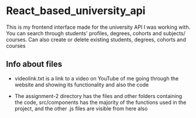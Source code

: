 # React_based_university_api
This is my frontend interface made for the university API I was working with. You can search through students' profiles, degrees, cohorts and subjects/ courses. Can also create or delete existing students, degrees, cohorts and courses

## Info about files
* videolink.txt is a link to a video on YouTube of me going through the website and showing its functionality and also the code

* The assignment-2 directory has the files and other folders containing the code, src/components has the majority of the functions used in the project, and the other .js files are visible from here also

